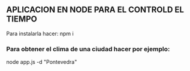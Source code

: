 ## APLICACION EN NODE PARA EL CONTROLD EL TIEMPO

Para instalarla  hacer:
npm i

### Para obtener el clima de una ciudad hacer por ejemplo:
node app.js -d "Pontevedra"
